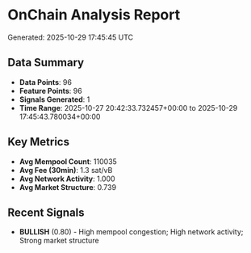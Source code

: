 # OnChain Analysis Report
Generated: 2025-10-29 17:45:45 UTC

## Data Summary
- **Data Points**: 96
- **Feature Points**: 96
- **Signals Generated**: 1
- **Time Range**: 2025-10-27 20:42:33.732457+00:00 to 2025-10-29 17:45:43.780034+00:00

## Key Metrics
- **Avg Mempool Count**: 110035
- **Avg Fee (30min)**: 1.3 sat/vB
- **Avg Network Activity**: 1.000
- **Avg Market Structure**: 0.739

## Recent Signals
- **BULLISH** (0.80) - High mempool congestion; High network activity; Strong market structure
